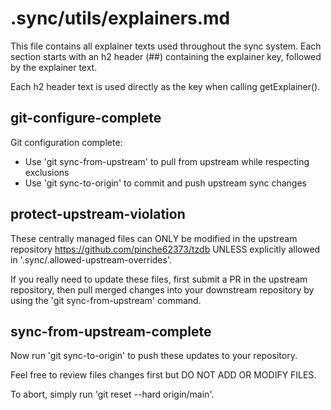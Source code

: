 # .sync/utils/explainers.md

This file contains all explainer texts used throughout the sync system. Each section starts
with an h2 header (##) containing the explainer key, followed by the explainer text.

Each h2 header text is used directly as the key when calling getExplainer().

## git-configure-complete

Git configuration complete:

- Use 'git sync-from-upstream' to pull from upstream while respecting exclusions
- Use 'git sync-to-origin' to commit and push upstream sync changes

## protect-upstream-violation

These centrally managed files can ONLY be modified in the upstream repository
https://github.com/pinche62373/tzdb UNLESS explicitly allowed in '.sync/.allowed-upstream-overrides'.

If you really need to update these files, first submit a PR in the upstream repository, then pull merged
changes into your downstream repository by using the 'git sync-from-upstream' command.

## sync-from-upstream-complete

Now run 'git sync-to-origin' to push these updates to your repository.

Feel free to review files changes first but DO NOT ADD OR MODIFY FILES.

To abort, simply run 'git reset --hard origin/main'.
